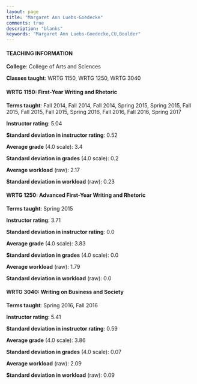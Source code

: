 ```yaml
---
layout: page
title: "Margaret Ann Luebs-Goedecke" 
comments: true
description: "blanks"
keywords: "Margaret Ann Luebs-Goedecke,CU,Boulder"
---
```

<head>
<script src="https://ajax.googleapis.com/ajax/libs/jquery/2.1.3/jquery.min.js"></script>
<script src="https://dl.dropboxusercontent.com/s/pc42nxpaw1ea4o9/highcharts.js?dl=0"></script>
<!-- <script src="../assets/js/highcharts.js"></script> -->
<style type="text/css">@font-face {
	font-family: "Bebas Neue";
	src: url(https://www.filehosting.org/file/details/544349/BebasNeue Regular.otf) format("opentype");
	}
	h1.Bebas { 
		font-family: "Bebas Neue", Verdana, Tahoma;
	}
</style>
</head>
	   
#### TEACHING INFORMATION

**College**: College of Arts and Sciences

**Classes taught**: WRTG 1150, WRTG 1250, WRTG 3040

#### WRTG 1150: First-Year Writing and Rhetoric

**Terms taught**: Fall 2014, Fall 2014, Fall 2014, Spring 2015, Spring 2015, Fall 2015, Fall 2015, Fall 2015, Spring 2016, Fall 2016, Fall 2016, Spring 2017

**Instructor rating**: 5.04

**Standard deviation in instructor rating**: 0.52

**Average grade** (4.0 scale): 3.4

**Standard deviation in grades** (4.0 scale): 0.2

**Average workload** (raw): 2.17

**Standard deviation in workload** (raw): 0.23

#### WRTG 1250: Advanced First-Year Writing and Rhetoric

**Terms taught**: Spring 2015

**Instructor rating**: 3.71

**Standard deviation in instructor rating**: 0.0

**Average grade** (4.0 scale): 3.83

**Standard deviation in grades** (4.0 scale): 0.0

**Average workload** (raw): 1.79

**Standard deviation in workload** (raw): 0.0

#### WRTG 3040: Writing on Business and Society

**Terms taught**: Spring 2016, Fall 2016

**Instructor rating**: 5.41

**Standard deviation in instructor rating**: 0.59

**Average grade** (4.0 scale): 3.86

**Standard deviation in grades** (4.0 scale): 0.07

**Average workload** (raw): 2.09

**Standard deviation in workload** (raw): 0.09

